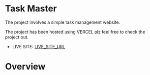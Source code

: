 # Task Master

The project involves a simple task management website.

The project has been hosted using VERCEL plz feel free to check the project out.

- LIVE SITE: [LIVE_SITE_URL](https://task-master-nu.vercel.app)

# Overview
